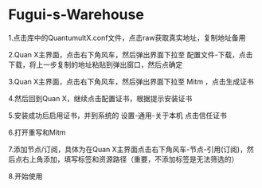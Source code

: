 # Fugui-s-Warehouse

1.点击库中的QuantumultX.conf文件，点击raw获取真实地址，复制地址备用

2.Quan X主界面，点击右下角风车，然后弹出界面下拉至 配置文件-下载，点击下载，将上一步复制的地址粘贴到弹出窗口，然后点确定

3.Quan X主界面，点击右下角风车，然后弹出界面下拉至 Mitm ，点击生成证书

4.然后回到Quan X，继续点击配置证书，根据提示安装证书

5.安装成功后启用证书，并到系统的 设置-通用-关于本机 点击信任证书

6.打开重写和Mitm

7.添加节点/订阅，具体为在Quan X主界面点击右下角风车-节点-引用(订阅)，然后点右上角添加，填写标签和资源路径（重要，不添加标签是无法筛选的）

8.开始使用
